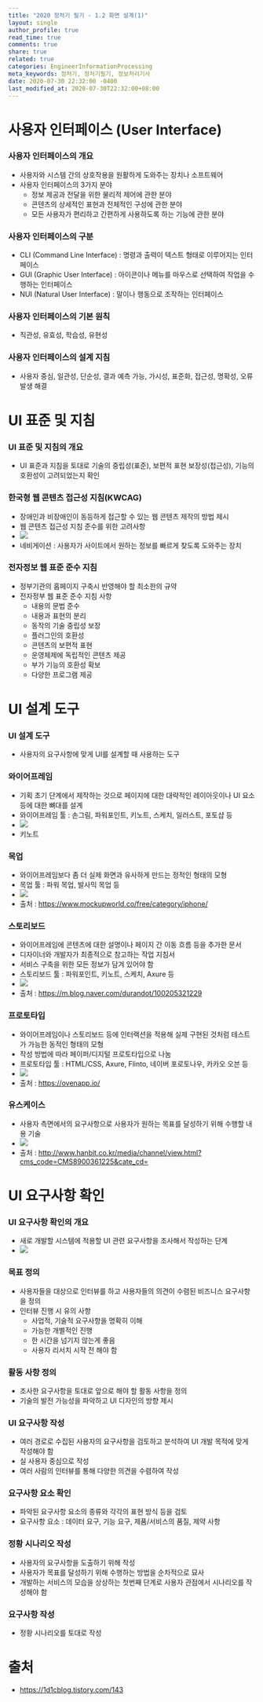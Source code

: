```yaml
---
title: "2020 정처기 필기 - 1.2 화면 설계(1)"
layout: single
author_profile: true
read_time: true
comments: true
share: true
related: true
categories: EngineerInformationProcessing
meta_keywords: 정처기, 정처기필기, 정보처리기사
date: 2020-07-30 22:32:00 -0400
last_modified_at: 2020-07-30T22:32:00+08:00
---
```


# 사용자 인터페이스 (User Interface)

### 사용자 인터페이스의 개요

- 사용자와 시스템 간의 상호작용을 원활하게 도와주는 장치나 소프트웨어
- 사용자 인터페이스의 3가지 분야
  - 정보 제공과 전달을 위한 물리적 제어에 관한 분야
  - 콘텐츠의 상세적인 표현과 전체적인 구성에 관한 분야
  - 모든 사용자가 편리하고 간편하게 사용하도록 하는 기능에 관한 분야

### 사용자 인터페이스의 구분

- CLI (Command Line Interface) : 명령과 출력이 텍스트 형태로 이루어지는 인터페이스
- GUI (Graphic User Interface) : 아이콘이나 메뉴를 마우스로 선택하여 작업을 수행하는 인터페이스
- NUI (Natural User Interface) : 말이나 행동으로 조작하는 인터페이스

### 사용자 인터페이스의 기본 원칙

- 직관성, 유효성, 학습성, 유현성

### 사용자 인터페이스의 설계 지침

- 사용자 중심, 일관성, 단순성, 결과 예측 가능, 가시성, 표준화, 접근성, 명확성, 오류 발생 해결

# UI 표준 및 지침

### UI 표준 및 지침의 개요

- UI 표준과 지침을 토대로 기술의 중립성(표준), 보편적 표현 보장성(접근성), 기능의 호환성이 고려되었는지 확인

### 한국형 웹 콘텐츠 접근성 지침(KWCAG)

- 장애인과 비장애인이 동등하게 접근할 수 있는 웹 콘텐츠 제작의 방법 제시
- 웹 콘텐츠 접근성 지침 준수를 위한 고려사항
- <img src="https://blog.kakaocdn.net/dn/Ajzuh/btqDcd3UaEH/skIew2tgTOmlZA7WveXdPK/img.png">
- 네비게이션 : 사용자가 사이트에서 원하는 정보를 빠르게 찾도록 도와주는 장치

### 전자정보 웹 표준 준수 지침

- 정부기관의 홈페이지 구축시 반영해야 할 최소한의 규약
- 전자정부 웹 표준 준수 지침 사항
  - 내용의 문법 준수
  - 내용과 표현의 분리
  - 동작의 기술 중립성 보장
  - 플러그인의 호환성
  - 콘텐츠의 보편적 표현
  - 운영체제에 독립적인 콘텐츠 제공
  - 부가 기능의 호환성 확보
  - 다양한 프로그램 제공

# UI 설계 도구

### UI 설계 도구

- 사용자의 요구사항에 맞게 UI를 설계할 때 사용하는 도구

### 와이어프레임

- 기획 초기 단계에서 제작하는 것으로 페이지에 대한 대략적인 레이아웃이나 UI 요소 등에 대한 뼈대를 설계
- 와이어프레임 툴 : 손그림, 파워포인트, 키노트, 스케치, 일러스트, 포토샵 등
- <img src="https://blog.kakaocdn.net/dn/bAmuu4/btqDf2TEG8Q/tsVd3xxMdIdf8KfxIQNdO1/img.png">
- 키노트

### 목업

- 와이어프레임보다 좀 더 실제 화면과 유사하게 만드는 정적인 형태의 모형
- 목업 툴 : 파워 목업, 발사믹 목업 등
- <img src="https://blog.kakaocdn.net/dn/dqWfjf/btqDfAJT0gz/MqKA1Qw6sexV8Rk16NzmX1/img.png">
- 출처 : https://www.mockupworld.co/free/category/iphone/

### 스토리보드

- 와이어프레임에 콘텐츠에 대한 설명이나 페이지 간 이동 흐름 등을 추가한 문서
- 디자이너와 개발자가 최종적으로 참고하는 작업 지침서
- 서비스 구축을 위한 모든 정보가 담겨 있어야 함
- 스토리보드 툴 : 파워포인트, 키노트, 스케치, Axure 등
- <img src="https://blog.kakaocdn.net/dn/bbFEVl/btqDfBaUH7E/pojYD6kdet0Y3q6stZNkE1/img.png">
- 출처 : https://m.blog.naver.com/durandot/100205321229

### 프로토타입

- 와이어프레임이나 스토리보드 등에 인터랙션을 적용해 실제 구현된 것처럼 테스트가 가능한 동적인 형태의 모형
- 작성 방법에 따라 페이퍼/디지털 프로토타입으로 나눔
- 프로토타입 툴 : HTML/CSS, Axure, Flinto, 네이버 포로토나우, 카카오 오븐 등
- <img src="https://blog.kakaocdn.net/dn/9emZ7/btqDcdv2eBb/nRxdAi6vUmmNaiHIvBOgCK/img.png">
- 출처 : https://ovenapp.io/

### 유스케이스

- 사용자 측면에서의 요구사항으로 사용자가 원하는 목표를 달성하기 위해 수행할 내용 기술
- <img src="https://blog.kakaocdn.net/dn/6YfK4/btqDf1gaI1E/CvYrHPFONeo77vKSuW9Cpk/img.jpg">
- 출처 : http://www.hanbit.co.kr/media/channel/view.html?cms_code=CMS8900361225&cate_cd=

# UI 요구사항 확인

### UI 요구사항 확인의 개요

- 새로 개발할 시스템에 적용할 UI 관련 요구사항을 조사해서 작성하는 단계
- <img src="https://blog.kakaocdn.net/dn/smIWV/btqDdH4g19a/zwVgMeHRXSbuieHNCfEMV0/img.png">

### 목표 정의

- 사용자들을 대상으로 인터뷰를 하고 사용자들의 의견이 수렴된 비즈니스 요구사항을 정의
- 인터뷰 진행 시 유의 사항
  - 사업적, 기술적 요구사항을 명확히 이해
  - 가능한 개별적인 진행
  - 한 시간을 넘기지 않는게 좋음
  - 사용자 리서치 시작 전 해야 함

### 활동 사항 정의

- 조사한 요구사항을 토대로 앞으로 해야 할 활동 사항을 정의
- 기술의 발전 가능성을 파악하고 UI 디자인의 방향 제시

### UI 요구사항 작성

- 여러 경로로 수집된 사용자의 요구사항을 검토하고 분석하여 UI 개발 목적에 맞게 작성해야 함
- 실 사용자 중심으로 작성
- 여러 사람의 인터뷰를 통해 다양한 의견을 수렴하여 작성

### 요구사항 요소 확인

- 파악된 요구사항 요소의 종류와 각각의 표현 방식 등을 검토
- 요구사항 요소 : 데이터 요구, 기능 요구, 제품/서비스의 품질, 제약 사항

### 정황 시나리오 작성

- 사용자의 요구사항을 도출하기 위해 작성
- 사용자가 목표를 달성하기 위해 수행하는 방법을 순차적으로 묘사
- 개발하는 서비스의 모습을 상상하는 첫번째 단계로 사용자 관점에서 시나리오를 작성해야 함

### 요구사항 작성

- 정황 시나리오를 토대로 작성

# 출처

- <https://1d1cblog.tistory.com/143>
